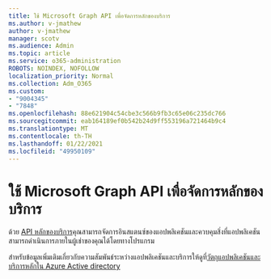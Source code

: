 ```yaml
---
title: ใช้ Microsoft Graph API เพื่อจัดการหลักของบริการ
ms.author: v-jmathew
author: v-jmathew
manager: scotv
ms.audience: Admin
ms.topic: article
ms.service: o365-administration
ROBOTS: NOINDEX, NOFOLLOW
localization_priority: Normal
ms.collection: Adm_O365
ms.custom:
- "9004345"
- "7848"
ms.openlocfilehash: 88e621904c54cbe3c566b9fb3c65e06c235dc766
ms.sourcegitcommit: eab164189ef0b542b24d9ff553196a721464b9c4
ms.translationtype: MT
ms.contentlocale: th-TH
ms.lasthandoff: 01/22/2021
ms.locfileid: "49950109"
---
```

# <a name="use-microsoft-graph-api-to-manage-service-principal"></a>ใช้ Microsoft Graph API เพื่อจัดการหลักของบริการ

ด้วย [API หลักของบริการ](https://docs.microsoft.com/graph/api/resources/serviceprincipal)คุณสามารถจัดการอินสแตนซ์ของแอปพลิเคชันและควบคุมสิ่งที่แอปพลิเคชันสามารถดำเนินการภายในผู้เช่าของคุณได้โดยทางโปรแกรม

สำหรับข้อมูลเพิ่มเติมเกี่ยวกับความสัมพันธ์ระหว่างแอปพลิเคชันและบริการให้ดูที่[วัตถุแอปพลิเคชันและบริการหลักใน Azure Active directory](https://docs.microsoft.com/azure/active-directory/develop/app-objects-and-service-principals)
